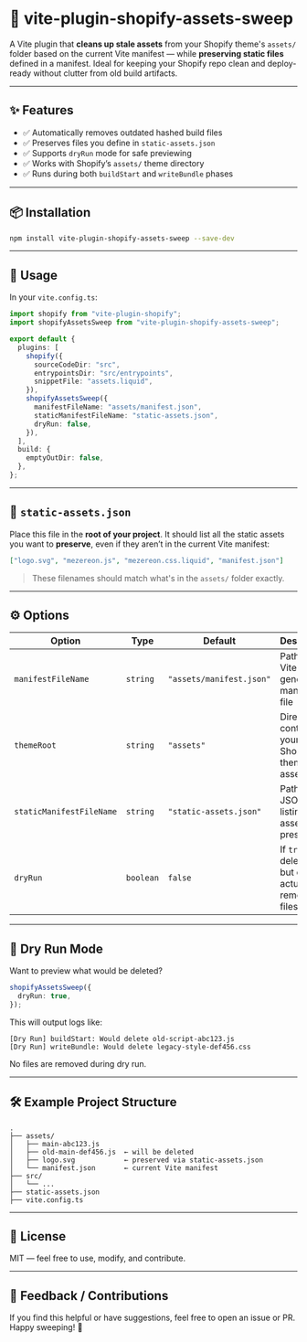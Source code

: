 # 🧹 vite-plugin-shopify-assets-sweep

A Vite plugin that **cleans up stale assets** from your Shopify theme's `assets/` folder based on the current Vite manifest — while **preserving static files** defined in a manifest. Ideal for keeping your Shopify repo clean and deploy-ready without clutter from old build artifacts.

---

## ✨ Features

- ✅ Automatically removes outdated hashed build files
- ✅ Preserves files you define in `static-assets.json`
- ✅ Supports `dryRun` mode for safe previewing
- ✅ Works with Shopify’s `assets/` theme directory
- ✅ Runs during both `buildStart` and `writeBundle` phases

---

## 📦 Installation

```bash
npm install vite-plugin-shopify-assets-sweep --save-dev
```

---

## 🚀 Usage

In your `vite.config.ts`:

```ts
import shopify from "vite-plugin-shopify";
import shopifyAssetsSweep from "vite-plugin-shopify-assets-sweep";

export default {
  plugins: [
    shopify({
      sourceCodeDir: "src",
      entrypointsDir: "src/entrypoints",
      snippetFile: "assets.liquid",
    }),
    shopifyAssetsSweep({
      manifestFileName: "assets/manifest.json",
      staticManifestFileName: "static-assets.json",
      dryRun: false,
    }),
  ],
  build: {
    emptyOutDir: false,
  },
};
```

---

## 🧾 `static-assets.json`

Place this file in the **root of your project**. It should list all the static assets you want to **preserve**, even if they aren’t in the current Vite manifest:

```json
["logo.svg", "mezereon.js", "mezereon.css.liquid", "manifest.json"]
```

> These filenames should match what's in the `assets/` folder exactly.

---

## ⚙️ Options

| Option                   | Type      | Default                  | Description                                                 |
| ------------------------ | --------- | ------------------------ | ----------------------------------------------------------- |
| `manifestFileName`       | `string`  | `"assets/manifest.json"` | Path to the Vite-generated manifest file                    |
| `themeRoot`              | `string`  | `"assets"`               | Directory containing your Shopify theme assets              |
| `staticManifestFileName` | `string`  | `"static-assets.json"`   | Path to JSON file listing static assets to preserve         |
| `dryRun`                 | `boolean` | `false`                  | If `true`, logs deletions but doesn't actually remove files |

---

## 🧪 Dry Run Mode

Want to preview what would be deleted?

```ts
shopifyAssetsSweep({
  dryRun: true,
});
```

This will output logs like:

```
[Dry Run] buildStart: Would delete old-script-abc123.js
[Dry Run] writeBundle: Would delete legacy-style-def456.css
```

No files are removed during dry run.

---

## 🛠 Example Project Structure

```
.
├── assets/
│   ├── main-abc123.js
│   ├── old-main-def456.js  ← will be deleted
│   ├── logo.svg            ← preserved via static-assets.json
│   └── manifest.json       ← current Vite manifest
├── src/
│   └── ...
├── static-assets.json
├── vite.config.ts
```

---

## 📄 License

MIT — feel free to use, modify, and contribute.

---

## 💬 Feedback / Contributions

If you find this helpful or have suggestions, feel free to open an issue or PR. Happy sweeping! 🧹
